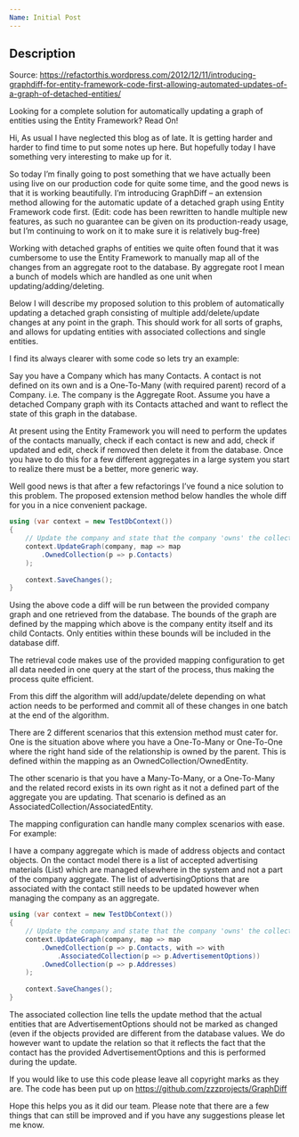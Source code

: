 ```yaml
---
Name: Initial Post
---
```


## Description

Source: https://refactorthis.wordpress.com/2012/12/11/introducing-graphdiff-for-entity-framework-code-first-allowing-automated-updates-of-a-graph-of-detached-entities/

Looking for a complete solution for automatically updating a graph of entities using the Entity Framework? Read On!

Hi, As usual I have neglected this blog as of late. It is getting harder and harder to find time to put some notes up here. But hopefully today I have something very interesting to make up for it.

So today I’m finally going to post something that we have actually been using live on our production code for quite some time, and the good news is that it is working beautifully. I’m introducing GraphDiff – an extension method allowing for the automatic update of a detached graph using Entity Framework code first. (Edit: code has been rewritten to handle multiple new features, as such no guarantee can be given on its production-ready usage, but I’m continuing to work on it to make sure it is relatively bug-free)

Working with detached graphs of entities we quite often found that it was cumbersome to use the Entity Framework to manually map all of the changes from an aggregate root to the database. By aggregate root I mean a bunch of models which are handled as one unit when updating/adding/deleting.

Below I will describe my proposed solution to this problem of automatically updating a detached graph consisting of multiple add/delete/update changes at any point in the graph. This should work for all sorts of graphs, and allows for updating entities with associated collections and single entities.

I find its always clearer with some code so lets try an example:

Say you have a Company which has many Contacts. A contact is not defined on its own and is a One-To-Many (with required parent) record of a Company. i.e. The company is the Aggregate Root. Assume you have a detached Company graph with its Contacts attached and want to reflect the state of this graph in the database.

At present using the Entity Framework you will need to perform the updates of the contacts manually, check if each contact is new and add, check if updated and edit, check if removed then delete it from the database. Once you have to do this for a few different aggregates in a large system you start to realize there must be a better, more generic way.

Well good news is that after a few refactorings I’ve found a nice solution to this problem. The proposed extension method below handles the whole diff for you in a nice convenient package.

```csharp
using (var context = new TestDbContext())
{
    // Update the company and state that the company 'owns' the collection Contacts.
    context.UpdateGraph(company, map => map
        .OwnedCollection(p => p.Contacts)
    );
 
    context.SaveChanges();
}
```

Using the above code a diff will be run between the provided company graph and one retrieved from the database. The bounds of the graph are defined by the mapping which above is the company entity itself and its child Contacts. Only entities within these bounds will be included in the database diff.

The retrieval code makes use of the provided mapping configuration to get all data needed in one query at the start of the process, thus making the process quite efficient.

From this diff the algorithm will add/update/delete depending on what action needs to be performed and commit all of these changes in one batch at the end of the algorithm.

There are 2 different scenarios that this extension method must cater for. One is the situation above where you have a One-To-Many or One-To-One where the right hand side of the relationship is owned by the parent. This is defined within the mapping as an OwnedCollection/OwnedEntity.

The other scenario is that you have a Many-To-Many, or a One-To-Many and the related record exists in its own right as it not a defined part of the aggregate you are updating. That scenario is defined as an AssociatedCollection/AssociatedEntity.

The mapping configuration can handle many complex scenarios with ease. For example:

I have a company aggregate which is made of address objects and contact objects. On the contact model there is a list of accepted advertising materials (List) which are managed elsewhere in the system and not a part of the company aggregate. The list of advertisingOptions that are associated with the contact still needs to be updated however when managing the company as an aggregate.

```csharp
using (var context = new TestDbContext())
{
    // Update the company and state that the company 'owns' the collection Contacts.
    context.UpdateGraph(company, map => map
        .OwnedCollection(p => p.Contacts, with => with
            .AssociatedCollection(p => p.AdvertisementOptions))
        .OwnedCollection(p => p.Addresses)
    );
 
    context.SaveChanges();
}
```

The associated collection line tells the update method that the actual entities that are AdvertisementOptions should not be marked as changed (even if the objects provided are different from the database values. We do however want to update the relation so that it reflects the fact that the contact has the provided AdvertisementOptions and this is performed during the update.

If you would like to use this code please leave all copyright marks as they are. The code has been put up on https://github.com/zzzprojects/GraphDiff

Hope this helps you as it did our team. Please note that there are a few things that can still be improved and if you have any suggestions please let me know.
